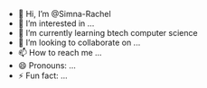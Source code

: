- 👋 Hi, I’m @Simna-Rachel
- 👀 I’m interested in ...
- 🌱 I’m currently learning btech computer science
- 💞️ I’m looking to collaborate on ...
- 📫 How to reach me ...
- 😄 Pronouns: ...
- ⚡ Fun fact: ...

<!---
Simna-Rachel/Simna-Rachel is a ✨ special ✨ repository because its `README.md` (this file) appears on your GitHub profile.
You can click the Preview link to take a look at your changes.
--->

